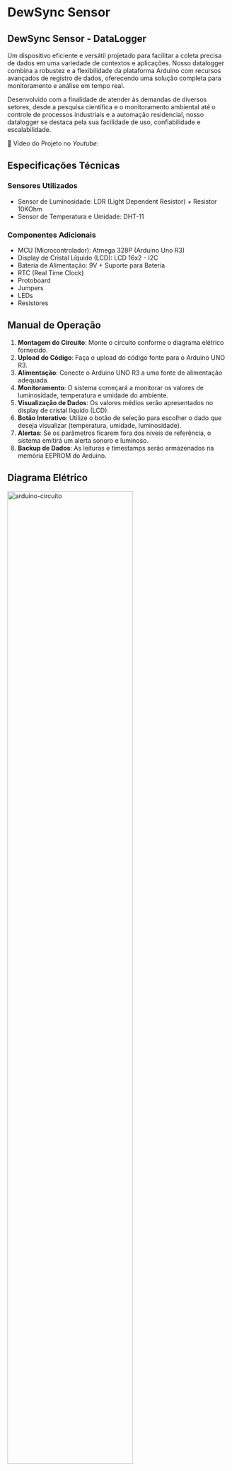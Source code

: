 # DewSync Sensor

## **DewSync Sensor - DataLogger**

Um dispositivo eficiente e versátil projetado para facilitar a coleta precisa de dados em uma variedade de contextos e aplicações. Nosso datalogger combina a robustez e a flexibilidade da plataforma Arduino com recursos avançados de registro de dados, oferecendo uma solução completa para monitoramento e análise em tempo real.

Desenvolvido com a finalidade de atender às demandas de diversos setores, desde a pesquisa científica e o monitoramento ambiental até o controle de processos industriais e a automação residencial, nosso datalogger se destaca pela sua facilidade de uso, confiabilidade e escalabilidade.

🎥 Vídeo do Projeto no _Youtube_: 

## Especificações Técnicas

### Sensores Utilizados

- Sensor de Luminosidade: LDR (Light Dependent Resistor) + Resistor 10KOhm
- Sensor de Temperatura e Umidade: DHT-11

### Componentes Adicionais

- MCU (Microcontrolador): Atmega 328P (Arduino Uno R3)
- Display de Cristal Líquido (LCD): LCD 16x2 - I2C
- Bateria de Alimentação: 9V + Suporte para Bateria
- RTC (Real Time Clock)
- Protoboard
- Jumpers
- LEDs
- Resistores


## Manual de Operação

1. **Montagem do Circuito**: Monte o circuito conforme o diagrama elétrico fornecido.
2. **Upload do Código**: Faça o upload do código fonte para o Arduino UNO R3.
3. **Alimentação**: Conecte o Arduino UNO R3 a uma fonte de alimentação adequada.
4. **Monitoramento**: O sistema começará a monitorar os valores de luminosidade, temperatura e umidade do ambiente.
5. **Visualização de Dados**: Os valores médios serão apresentados no display de cristal líquido (LCD).
6. **Botão Interativo**: Utilize o botão de seleção para escolher o dado que deseja visualizar (temperatura, umidade, luminosidade).
7. **Alertas**: Se os parâmetros ficarem fora dos níveis de referência, o sistema emitirá um alerta sonoro e luminoso.
8. **Backup de Dados**: As leituras e timestamps serão armazenados na memória EEPROM do Arduino.

## **Diagrama Elétrico**

<img src="https://github.com/ConfuseKarma/DataLogger/assets/145780136/3f22056d-c2c8-41d3-9c4f-ab6cc2ee0b94" alt="arduino-circuito" width="75%">

https://wokwi.com/projects/392907885243715585


## Código Fonte

O código fonte está disponível no repositório público do GitHub neste [link](https://github.com/ConfuseKarma/DataLogger/blob/main/codigo-fonte.md). Certifique-se de ler e compreender os comentários no código para uma melhor compreensão do funcionamento.


## Lógica do Código Fonte

### Inclusão de Bibliotecas e Definição de Constantes e Variáveis Globais:

O código começa incluindo diversas bibliotecas necessárias para o funcionamento do programa, como **Wire** (para comunicação I2C), **LiquidCrystal_I2C** (para controle de um display LCD), **RTClib** (para manipulação do RTC), **DHT** (para o sensor de temperatura e umidade) e **EEPROM** (para acessar a memória EEPROM do Arduino). Essas bibliotecas fornecem funções e métodos que facilitam o acesso e o controle dos dispositivos e sensores conectados ao Arduino.

Em seguida, são definidas constantes e variáveis globais que serão utilizadas ao longo do programa:

<br></br>
**SEÇÃO GERAL:**

**- 'unsigned long intervalLeituras', 'ultimoMillisModoAtual' e 'ultimoMillisBotao':** Essas variáveis são utilizadas para armazenar o tempo em milissegundos da última execução de diferentes tarefas relacionadas às leituras dos sensores, atualização do modo de operação e detecção do botão.

**- 'const long ultimoMillisLeituras', 'intervalModo' e 'intervalBotao':** Essas constantes definem os intervalos de tempo em milissegundos para realizar as diferentes tarefas no programa. Por exemplo, intervalLeituras define o intervalo de tempo para as leituras dos sensores.

**- 'int modoIDGlobal':** Esta variável inteira mantém o modo atual de operação do sistema. Ela é incrementada conforme o botão é pressionado e utilizada para determinar qual modo de operação está ativo.

**- 'const int botaoPin':** Define o pino digital utilizado para a detecção do botão. Neste caso, o botão está conectado ao pino digital 2 do Arduino.

**- 'int ultimoEstadoBotao':** Armazena o estado anterior do botão para comparar com o estado atual e determinar se o botão foi pressionado.

**- 'struct Anomalia { ... };':** É uma estrutura de dados (struct) utilizada para armazenar informações sobre anomalias detectadas de data, temperatura, umidade e luminosidade no momento da ocorrência.‎‎‎‎‎‎‎‎

<br></br>
**SEÇÃO DHT:**

**• '#define DHTPIN' e 'DHTTYPE':** Essas macros são utilizadas para definir o pino ao qual o sensor DHT está conectado (DHTPIN) e o tipo de sensor DHT (DHTTYPE). No caso, o sensor está conectado ao pino analógico A1 e é do tipo DHT22. A escolha entre DHT11 e DHT22 pode ser alternada através das definições.

**• 'DHT dht(DHTPIN, DHTTYPE)':** Aqui, é criado um objeto da classe DHT utilizando as informações definidas anteriormente. Esse objeto será usado para interagir com o sensor DHT e realizar as leituras de temperatura e umidade.

<br></br>
**CONSTANTES E VARIÁVEIS PARA ARMAZENAMENTO DE VALORES DOS SENSORES:**

**• '#define NUM_VALORES':** Define o número de valores a serem considerados para cálculos de médias.

**• 'int valoresTemperatura[]', 'valoresUmidade[]', 'valoresLuminosidade[]':** São arrays utilizados para armazenar os últimos valores lidos dos sensores de temperatura, umidade e luminosidade, respectivamente.

**• 'int pesos[]':** Define os pesos a serem utilizados no cálculo da média ponderada dos valores lidos. Neste caso, são pesos decrescentes que favorecem os valores mais recentes.

<br></br>
**SEÇÃO MODO PÂNICO:**

**• 'int redLedPin' e 'buzzerPin':** Definem os pinos aos quais o LED vermelho e o buzzer estão conectados, respectivamente.

**• 'float sinVal' e 'int toneVal':** Variáveis utilizadas para controle da sirene, emitindo um som de acordo com os valores definidos.

<br></br>
**SEÇÃO LCD:**

**'LiquidCrystal_I2C lcd(0x27, 16, 2)':** Aqui é criado um objeto da classe LiquidCrystal_I2C para controlar um display LCD de 16 colunas por 2 linhas, com endereço I2C 0x27. Esse objeto será usado para exibir informações no display LCD.

<br></br>
**SEÇÃO INTRO/LOGO:**

São definidos arrays de bytes (**'name0x13'**, **'name0x14'**, **'name0x15'**, **'name1x13'**, **'name1x14'**, **'name1x15'**) que representam caracteres personalizados a serem exibidos no display LCD. Esses caracteres são utilizados para formar um logo ou uma introdução visual no display.

<br></br>
**SEÇÃO LDR:**

**• 'ValorLDR:'** Variável utilizada para armazenar a leitura do sensor LDR, que mede a luminosidade.

**• 'IntensidadeLuz:'** Variável que armazena a intensidade de luz transformada em uma escala de 0 a 100 para exibição no display LCD.

**• 'pinoLDR:'** Define o pino analógico ao qual o sensor LDR está conectado para realizar a leitura da luminosidade.

<br></br>
**SEÇÃO DO RTC:**

**• 'RTC_DS3231 rtc':** Cria um objeto do tipo RTC_DS3231 para interagir com o módulo RTC DS3231. Esse objeto permite obter a data e hora atuais do relógio em tempo real.

<br></br>
**DECLARAÇÃO DOS DIAS DA SEMANA:**

**• 'char daysOfTheWeek[]':** Array de strings utilizado para armazenar os nomes dos dias da semana. Essa informação pode ser útil para exibir a data no formato completo com o dia da semana.

### Setup:

Inicialização de Pinos:

pinMode(botaoPin, INPUT_PULLUP): Define o pino do botão como entrada com resistor pull-up interno ativado. Isso significa que o botão é conectado entre o pino botaoPin e o GND, e o resistor pull-up interno ajuda a garantir um estado lógico alto quando o botão não está pressionado.
